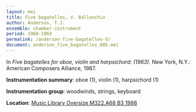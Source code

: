 ```yaml
---
layout: mei
title: Five bagatelles, V. Ballonchio
author: Anderson, T.J.
ensemble: chamber-instrument
period: 1960-1969
permalink: /anderson-five-bagatelles-V/
document: anderson_five_bagatelles_005.mei
---
```


In *Five bagatelles for oboe, violin and harpsichord: (1963).* New York, N.Y.: American Composers Alliance, 1987.

**Instrumentation summary**: oboe (1), violin (1), harpsichord (1)

**Instrumentation group**: woodwinds, strings, keyboard

**Location**: <a href="https://tufts-primo.hosted.exlibrisgroup.com/permalink/f/bnf7qa/01TUN_ALMA2194856370003851" target="_blank">Music Library Oversize M322.A68 B3 1988</a>

